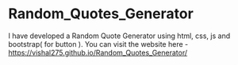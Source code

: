 # Random_Quotes_Generator
I have developed a Random Quote Generator using html, css, js and bootstrap( for button ). 
You can visit the website here - https://vishal275.github.io/Random_Quotes_Generator/
